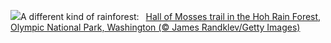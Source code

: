 ![](https://www.bing.com/th?id=OHR.HallofMosses_EN-US3167567374_UHD.jpg&w=1000)A different kind of rainforest:&nbsp;&ensp;[Hall of Mosses trail in the Hoh Rain Forest, Olympic National Park, Washington (© James Randklev/Getty Images)](https://www.bing.com/th?id=OHR.HallofMosses_EN-US3167567374_UHD.jpg)
<br><br/>
